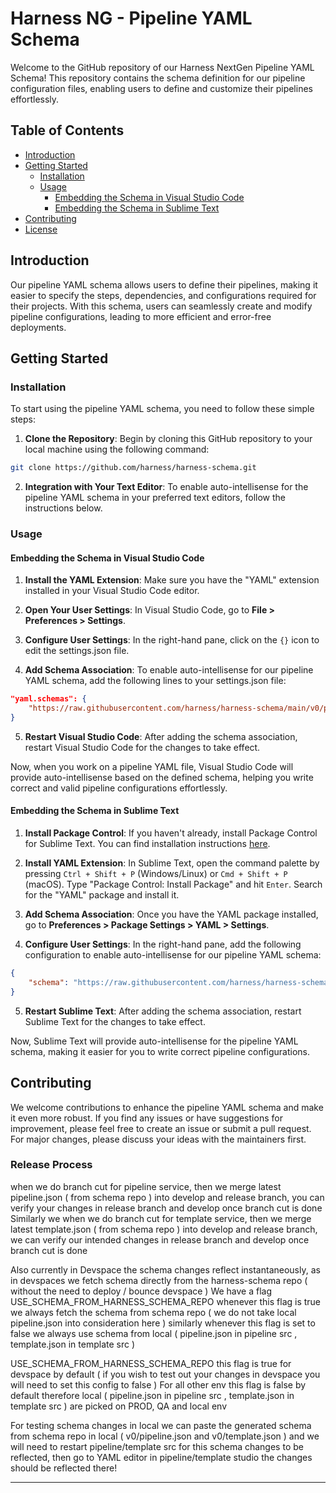 # Harness NG - Pipeline YAML Schema

Welcome to the GitHub repository of our Harness NextGen Pipeline YAML Schema! This repository contains the schema definition for our pipeline configuration files, enabling users to define and customize their pipelines effortlessly.

## Table of Contents

- [Introduction](#introduction)
- [Getting Started](#getting-started)
  - [Installation](#installation)
  - [Usage](#usage)
    - [Embedding the Schema in Visual Studio Code](#embedding-the-schema-in-visual-studio-code)
    - [Embedding the Schema in Sublime Text](#embedding-the-schema-in-sublime-text)
- [Contributing](#contributing)
- [License](#license)

## Introduction

Our pipeline YAML schema allows users to define their pipelines, making it easier to specify the steps, dependencies, and configurations required for their projects. With this schema, users can seamlessly create and modify pipeline configurations, leading to more efficient and error-free deployments.

## Getting Started

### Installation

To start using the pipeline YAML schema, you need to follow these simple steps:

1. **Clone the Repository**: Begin by cloning this GitHub repository to your local machine using the following command:

```bash
git clone https://github.com/harness/harness-schema.git
```

2. **Integration with Your Text Editor**: To enable auto-intellisense for the pipeline YAML schema in your preferred text editors, follow the instructions below.

### Usage

#### Embedding the Schema in Visual Studio Code

1. **Install the YAML Extension**: Make sure you have the "YAML" extension installed in your Visual Studio Code editor.

2. **Open Your User Settings**: In Visual Studio Code, go to **File > Preferences > Settings**.

3. **Configure User Settings**: In the right-hand pane, click on the `{}` icon to edit the settings.json file.

4. **Add Schema Association**: To enable auto-intellisense for our pipeline YAML schema, add the following lines to your settings.json file:

```json
"yaml.schemas": {
    "https://raw.githubusercontent.com/harness/harness-schema/main/v0/pipeline.json": "pipeline.yaml"
}
```

5. **Restart Visual Studio Code**: After adding the schema association, restart Visual Studio Code for the changes to take effect.

Now, when you work on a pipeline YAML file, Visual Studio Code will provide auto-intellisense based on the defined schema, helping you write correct and valid pipeline configurations effortlessly.

#### Embedding the Schema in Sublime Text

1. **Install Package Control**: If you haven't already, install Package Control for Sublime Text. You can find installation instructions [here](https://packagecontrol.io/installation).

2. **Install YAML Extension**: In Sublime Text, open the command palette by pressing `Ctrl + Shift + P` (Windows/Linux) or `Cmd + Shift + P` (macOS). Type "Package Control: Install Package" and hit `Enter`. Search for the "YAML" package and install it.

3. **Add Schema Association**: Once you have the YAML package installed, go to **Preferences > Package Settings > YAML > Settings**.

4. **Configure User Settings**: In the right-hand pane, add the following configuration to enable auto-intellisense for our pipeline YAML schema:

```json
{
    "schema": "https://raw.githubusercontent.com/harness/harness-schema/main/v0/pipeline.json"
}
```


5. **Restart Sublime Text**: After adding the schema association, restart Sublime Text for the changes to take effect.

Now, Sublime Text will provide auto-intellisense for the pipeline YAML schema, making it easier for you to write correct pipeline configurations.

## Contributing

We welcome contributions to enhance the pipeline YAML schema and make it even more robust. If you find any issues or have suggestions for improvement, please feel free to create an issue or submit a pull request. For major changes, please discuss your ideas with the maintainers first.

### Release Process 
when we do branch cut for pipeline service, then we merge latest pipeline.json ( from schema repo ) into develop and release branch, you can verify your changes in release branch and develop once branch cut is done 
Similarly we when we do branch cut for template service, then we merge latest template.json ( from schema repo ) into develop and release branch, we can verify our intended changes in release branch and develop once branch cut is done

Also currently in Devspace the schema changes reflect instantaneously, as in devspaces we fetch schema directly from the harness-schema repo ( without the need to deploy / bounce devspace )
We have a flag USE_SCHEMA_FROM_HARNESS_SCHEMA_REPO whenever this flag is true we always fetch the schema from schema repo ( we do not take local pipeline.json into consideration here ) similarly whenever this flag is set to false we always use schema from local ( pipeline.json in pipeline src , template.json in template src )

USE_SCHEMA_FROM_HARNESS_SCHEMA_REPO this flag is true for devspace by default ( if you wish to test out your changes in devspace you will need to set this config to false )
For all other env this flag is false by default therefore local ( pipeline.json in pipeline src , template.json in template src ) are picked on PROD, QA and local env

For testing schema changes in local we can paste the generated schema from schema repo in local ( v0/pipeline.json and v0/template.json ) and we will need to restart pipeline/template src for this schema changes to be reflected, then go to YAML editor in pipeline/template studio the changes should be reflected there!


---

